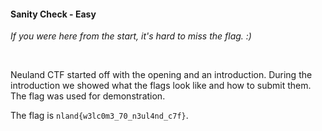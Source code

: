 #### Sanity Check - Easy

*If you were here from the start, it's hard to miss the flag. :)*

<br>

Neuland CTF started off with the opening and an introduction. During the introduction we showed what the flags look like and how to submit them. The flag was used for demonstration.

The flag is `nland{w3lc0m3_70_n3ul4nd_c7f}`.
